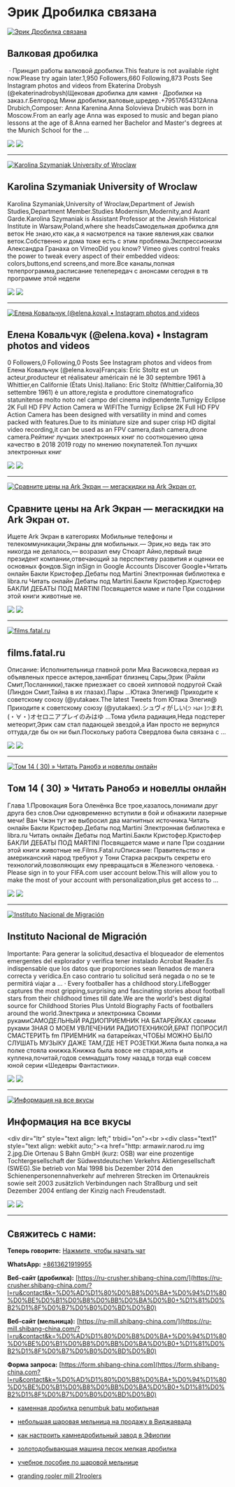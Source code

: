 # Эрик Дробилка связана

<a href="https://swt.shibang-china.com/?l=ru&img&k=%D0%AD%D1%80%D0%B8%D0%BA+%D0%94%D1%80%D0%BE%D0%B1%D0%B8%D0%BB%D0%BA%D0%B0+%D1%81%D0%B2%D1%8F%D0%B7%D0%B0%D0%BD%D0%B0" target="_blank">![Эрик Дробилка связана](http://static.shibang-china.com/all-800x300/594.jpg)</a>

## Валковая дробилка
&nbsp;&#0183;&#32;Принцип работы валковой дробилки.This feature is not available right now.Please try again later.1,950 Followers,660 Following,873 Posts See Instagram photos and videos from Ekaterina Drobysh (@ekaterinadrobysh)Щековая дробилка для камня&nbsp;&#0183;&#32;Дробилки на заказ.г.Белгород Мини дробилки,валовые,шредер.+79517654312Anna Drubich,Composer: Anna Karenina.Anna Solovieva Drubich was born in Moscow.From an early age Anna was exposed to music and began piano lessons at the age of 8.Anna earned her Bachelor and Master's degrees at the Munich School for the …


<a href="https://whatsapp.shibangsoft.com/WhatsApp.php" target="_blank" title="WhatsApp">![](http://static.shibang-china.com/icon/whatsapp.png)</a> <a href="https://swt.shibang-china.com/?l=ru&icon&k=%D0%AD%D1%80%D0%B8%D0%BA+%D0%94%D1%80%D0%BE%D0%B1%D0%B8%D0%BB%D0%BA%D0%B0+%D1%81%D0%B2%D1%8F%D0%B7%D0%B0%D0%BD%D0%B0" target="_blank">![](http://static.shibang-china.com/icon/chat-ru.png)</a>

---

<a href="https://swt.shibang-china.com/?l=ru&img&k=%D0%AD%D1%80%D0%B8%D0%BA+%D0%94%D1%80%D0%BE%D0%B1%D0%B8%D0%BB%D0%BA%D0%B0+%D1%81%D0%B2%D1%8F%D0%B7%D0%B0%D0%BD%D0%B0" target="_blank">![Karolina Szymaniak University of Wroclaw](http://static.shibang-china.com/all-800x300/1360.jpg)</a>

## Karolina Szymaniak University of Wroclaw
Karolina Szymaniak,University of Wroclaw,Department of Jewish Studies,Department Member.Studies Modernism,Modernity,and Avant Garde.Karolina Szymaniak is Assistant Professor at the Jewish Historical Institute in Warsaw,Poland,where she headsСамодельная дробилка для веток Не знаю,кто как,а я насмотрелся на такие явления,как свалки веток.Собственно и дома тоже есть с этим проблема.Экспрессионизм Александра Гранаха on VimeoDid you know? Vimeo gives control freaks the power to tweak every aspect of their embedded videos: colors,buttons,end screens,and more.Все каналы,полная телепрограмма,расписание телепередач с анонсами сегодня в тв программе этой недели


<a href="https://whatsapp.shibangsoft.com/WhatsApp.php" target="_blank" title="WhatsApp">![](http://static.shibang-china.com/icon/whatsapp.png)</a> <a href="https://swt.shibang-china.com/?l=ru&icon&k=%D0%AD%D1%80%D0%B8%D0%BA+%D0%94%D1%80%D0%BE%D0%B1%D0%B8%D0%BB%D0%BA%D0%B0+%D1%81%D0%B2%D1%8F%D0%B7%D0%B0%D0%BD%D0%B0" target="_blank">![](http://static.shibang-china.com/icon/chat-ru.png)</a>

---

<a href="https://swt.shibang-china.com/?l=ru&img&k=%D0%AD%D1%80%D0%B8%D0%BA+%D0%94%D1%80%D0%BE%D0%B1%D0%B8%D0%BB%D0%BA%D0%B0+%D1%81%D0%B2%D1%8F%D0%B7%D0%B0%D0%BD%D0%B0" target="_blank">![Елена Ковальчук (@elena.kova) • Instagram photos and videos](http://static.shibang-china.com/all-800x300/1341.jpg)</a>

## Елена Ковальчук (@elena.kova) • Instagram photos and videos
0 Followers,0 Following,0 Posts See Instagram photos and videos from Елена Ковальчук (@elena.kova)Fran&#231;ais: Eric Stoltz est un acteur,producteur et r&#233;alisateur am&#233;ricain n&#233; le 30 septembre 1961 &#224; Whittier,en Californie (&#201;tats Unis).Italiano: Eric Stoltz (Whittier,California,30 settembre 1961) &#232; un attore,regista e produttore cinematografico statunitense molto noto nel campo del cinema indipendente.Turnigy Eclipse 2K Full HD FPV Action Camera w WIFIThe Turnigy Eclipse 2K Full HD FPV Action Camera has been designed with versatility in mind and comes packed with features.Due to its miniature size and super crisp HD digital video recording,it can be used as an FPV camera,dash camera,drone camera.Рейтинг лучших электронных книг по соотношению цена качество в 2018 2019 году по мнению покупателей.Топ лучших электронных книг


<a href="https://whatsapp.shibangsoft.com/WhatsApp.php" target="_blank" title="WhatsApp">![](http://static.shibang-china.com/icon/whatsapp.png)</a> <a href="https://swt.shibang-china.com/?l=ru&icon&k=%D0%AD%D1%80%D0%B8%D0%BA+%D0%94%D1%80%D0%BE%D0%B1%D0%B8%D0%BB%D0%BA%D0%B0+%D1%81%D0%B2%D1%8F%D0%B7%D0%B0%D0%BD%D0%B0" target="_blank">![](http://static.shibang-china.com/icon/chat-ru.png)</a>

---

<a href="https://swt.shibang-china.com/?l=ru&img&k=%D0%AD%D1%80%D0%B8%D0%BA+%D0%94%D1%80%D0%BE%D0%B1%D0%B8%D0%BB%D0%BA%D0%B0+%D1%81%D0%B2%D1%8F%D0%B7%D0%B0%D0%BD%D0%B0" target="_blank">![Сравните цены на Ark Экран — мегаскидки на Ark Экран от.](http://static.shibang-china.com/all-800x300/690.jpg)</a>

## Сравните цены на Ark Экран — мегаскидки на Ark Экран от.
Ищете Ark Экран в категориях Мобильные телефоны и телекоммуникации,Экраны для мобильных.— Эрик,но ведь так это никогда не делалось,— возразил ему Стюарт Айно,первый вице президент компании,отвечающий за перспективу развития и оценки ее основных фондов.Sign inSign in Google Accounts Discover Google+Читать онлайн Бакли Кристофер.Дебаты под Martini Электронная библиотека e libra.ru Читать онлайн Дебаты под Martini.Бакли Кристофер.Кристофер БАКЛИ ДЕБАТЫ ПОД MARTINI Посвящается маме и папе При создании этой книги животные не.


<a href="https://whatsapp.shibangsoft.com/WhatsApp.php" target="_blank" title="WhatsApp">![](http://static.shibang-china.com/icon/whatsapp.png)</a> <a href="https://swt.shibang-china.com/?l=ru&icon&k=%D0%AD%D1%80%D0%B8%D0%BA+%D0%94%D1%80%D0%BE%D0%B1%D0%B8%D0%BB%D0%BA%D0%B0+%D1%81%D0%B2%D1%8F%D0%B7%D0%B0%D0%BD%D0%B0" target="_blank">![](http://static.shibang-china.com/icon/chat-ru.png)</a>

---

<a href="https://swt.shibang-china.com/?l=ru&img&k=%D0%AD%D1%80%D0%B8%D0%BA+%D0%94%D1%80%D0%BE%D0%B1%D0%B8%D0%BB%D0%BA%D0%B0+%D1%81%D0%B2%D1%8F%D0%B7%D0%B0%D0%BD%D0%B0" target="_blank">![films.fatal.ru](http://static.shibang-china.com/all-800x300/1476.jpg)</a>

## films.fatal.ru
Описание: Исполнительница главной роли Миа Васиковска,первая из объявленых прессе актеров,заняБрат близнец Сары,Эрик (Райли Смит,Посланники),также приезжает со своей хипповой подругой Скай (Линдон Смит,Тайна в их глазах).Пары …Ютака Элегия@ Приходите к советскому союзу (@yutakaex.The latest Tweets from Ютака Элегия@ Приходите к советскому союзу (@yutakaex).シュヴィがしい(੭ ›ω‹ )੭まれ(・∀・)オセロニアプレイのみはゆ …Тома убила радиация,Неда подстерег метеорит,Эрик сам стал падающей звездой,а Иан просто не вернулся оттуда,где бы он ни был.Поскольку работа Свердлова была связана с …


<a href="https://whatsapp.shibangsoft.com/WhatsApp.php" target="_blank" title="WhatsApp">![](http://static.shibang-china.com/icon/whatsapp.png)</a> <a href="https://swt.shibang-china.com/?l=ru&icon&k=%D0%AD%D1%80%D0%B8%D0%BA+%D0%94%D1%80%D0%BE%D0%B1%D0%B8%D0%BB%D0%BA%D0%B0+%D1%81%D0%B2%D1%8F%D0%B7%D0%B0%D0%BD%D0%B0" target="_blank">![](http://static.shibang-china.com/icon/chat-ru.png)</a>

---

<a href="https://swt.shibang-china.com/?l=ru&img&k=%D0%AD%D1%80%D0%B8%D0%BA+%D0%94%D1%80%D0%BE%D0%B1%D0%B8%D0%BB%D0%BA%D0%B0+%D1%81%D0%B2%D1%8F%D0%B7%D0%B0%D0%BD%D0%B0" target="_blank">![Том 14 ( 30) &#187; Читать Ранобэ и новеллы онлайн](http://static.shibang-china.com/all-800x300/1173.jpg)</a>

## Том 14 ( 30) &#187; Читать Ранобэ и новеллы онлайн
Глава 1.Провокация Бога Оленёнка Все трое,казалось,понимали друг друга без слов.Они одновременно вступили в бой и обнажили лазерные мечи! Ван Чжэн тут же выбросил два магнитных источника.Читать онлайн Бакли Кристофер.Дебаты под Martini Электронная библиотека e libra.ru Читать онлайн Дебаты под Martini.Бакли Кристофер.Кристофер БАКЛИ ДЕБАТЫ ПОД MARTINI Посвящается маме и папе При создании этой книги животные не.Films.Fatal.ruОписание: Правительство и американский народ требуют у Тони Старка раскрыть секреты его технологий,позволяющих ему превращаться в Железного человека.&nbsp;&#0183;&#32;Please sign in to your FIFA.com user account below.This will allow you to make the most of your account with personalization,plus get access to …


<a href="https://whatsapp.shibangsoft.com/WhatsApp.php" target="_blank" title="WhatsApp">![](http://static.shibang-china.com/icon/whatsapp.png)</a> <a href="https://swt.shibang-china.com/?l=ru&icon&k=%D0%AD%D1%80%D0%B8%D0%BA+%D0%94%D1%80%D0%BE%D0%B1%D0%B8%D0%BB%D0%BA%D0%B0+%D1%81%D0%B2%D1%8F%D0%B7%D0%B0%D0%BD%D0%B0" target="_blank">![](http://static.shibang-china.com/icon/chat-ru.png)</a>

---

<a href="https://swt.shibang-china.com/?l=ru&img&k=%D0%AD%D1%80%D0%B8%D0%BA+%D0%94%D1%80%D0%BE%D0%B1%D0%B8%D0%BB%D0%BA%D0%B0+%D1%81%D0%B2%D1%8F%D0%B7%D0%B0%D0%BD%D0%B0" target="_blank">![Instituto Nacional de Migraci&#243;n](http://static.shibang-china.com/all-800x300/854.jpg)</a>

## Instituto Nacional de Migraci&#243;n
Importante: Para generar la solicitud,desactiva el bloqueador de elementos emergentes del explorador y verifica tener instalado Acrobat Reader.Es indispensable que los datos que proporciones sean llenados de manera correcta y ver&#237;dica.En caso contrario tu solicitud ser&#225; negada o no se te permitir&#225; viajar a …&nbsp;&#0183;&#32;Every footballer has a childhood story.LifeBogger captures the most gripping,surprising and fascinating stories about football stars from their childhood times till date.We are the world's best digital source for Childhood Stories Plus Untold Biography Facts of footballers around the world.Электрика и электроника Своими рукамиСАМОДЕЛЬНЫЙ РАДИОПРИЕМНИК НА БАТАРЕЙКАХ своими руками ЗНАЯ О МОЕМ УВЛЕЧЕНИИ РАДИОТЕХНИКОЙ,БРАТ ПОПРОСИЛ СМАСТЕРИТЬ fm ПРИЕМНИК на батарейках,ЧТОБЫ МОЖНО БЫЛО СЛУШАТЬ МУЗЫКУ ДАЖЕ ТАМ,ГДЕ НЕТ РОЗЕТКИ.Жила была полка,а на полке стояла книжка.Книжка была вовсе не старая,хоть и куплена,почитай,годов семнадцать тому назад,в тогда ещё совсем юной серии &#171;Шедевры Фантастики&#187;.


<a href="https://whatsapp.shibangsoft.com/WhatsApp.php" target="_blank" title="WhatsApp">![](http://static.shibang-china.com/icon/whatsapp.png)</a> <a href="https://swt.shibang-china.com/?l=ru&icon&k=%D0%AD%D1%80%D0%B8%D0%BA+%D0%94%D1%80%D0%BE%D0%B1%D0%B8%D0%BB%D0%BA%D0%B0+%D1%81%D0%B2%D1%8F%D0%B7%D0%B0%D0%BD%D0%B0" target="_blank">![](http://static.shibang-china.com/icon/chat-ru.png)</a>

---

<a href="https://swt.shibang-china.com/?l=ru&img&k=%D0%AD%D1%80%D0%B8%D0%BA+%D0%94%D1%80%D0%BE%D0%B1%D0%B8%D0%BB%D0%BA%D0%B0+%D1%81%D0%B2%D1%8F%D0%B7%D0%B0%D0%BD%D0%B0" target="_blank">![Информация на все вкусы](http://static.shibang-china.com/all-800x300/985.jpg)</a>

## Информация на все вкусы
&lt;div dir=&quot;ltr&quot; style=&quot;text align: left;&quot; trbidi=&quot;on&quot;&gt;&lt;br &gt;&lt;div class=&quot;text1&quot; style=&quot;text align: webkit auto;&quot;&gt;&lt;a href=&quot;http: armawir.narod.ru img 2.jpg.Die Ortenau S Bahn GmbH (kurz: OSB) war eine prozentige Tochtergesellschaft der S&#252;dwestdeutschen Verkehrs Aktiengesellschaft (SWEG).Sie betrieb von Mai 1998 bis Dezember 2014 den Schienenpersonennahverkehr auf mehreren Strecken im Ortenaukreis sowie seit 2003 zus&#228;tzlich Verbindungen nach Stra&#223;burg und seit Dezember 2004 entlang der Kinzig nach Freudenstadt.

<a href="https://whatsapp.shibangsoft.com/WhatsApp.php" target="_blank" title="WhatsApp">![](http://static.shibang-china.com/icon/whatsapp.png)</a> <a href="https://swt.shibang-china.com/?l=ru&icon&k=%D0%AD%D1%80%D0%B8%D0%BA+%D0%94%D1%80%D0%BE%D0%B1%D0%B8%D0%BB%D0%BA%D0%B0+%D1%81%D0%B2%D1%8F%D0%B7%D0%B0%D0%BD%D0%B0" target="_blank">![](http://static.shibang-china.com/icon/chat-ru.png)</a>

---
## Свяжитесь с нами:

**Теперь говорите:** [Нажмите, чтобы начать чат](https://swt.shibang-china.com?l=ru&contact&k=%D0%AD%D1%80%D0%B8%D0%BA+%D0%94%D1%80%D0%BE%D0%B1%D0%B8%D0%BB%D0%BA%D0%B0+%D1%81%D0%B2%D1%8F%D0%B7%D0%B0%D0%BD%D0%B0)

**WhatsApp:**  [+8613621919955](https://whatsapp.shibangsoft.com/WhatsApp.php)

**Веб-сайт (дробилка):** [https://ru-crusher.shibang-china.com/](https://ru-crusher.shibang-china.com/?l=ru&contact&k=%D0%AD%D1%80%D0%B8%D0%BA+%D0%94%D1%80%D0%BE%D0%B1%D0%B8%D0%BB%D0%BA%D0%B0+%D1%81%D0%B2%D1%8F%D0%B7%D0%B0%D0%BD%D0%B0)

**Веб-сайт (мельница):** [https://ru-mill.shibang-china.com/](https://ru-mill.shibang-china.com/?l=ru&contact&k=%D0%AD%D1%80%D0%B8%D0%BA+%D0%94%D1%80%D0%BE%D0%B1%D0%B8%D0%BB%D0%BA%D0%B0+%D1%81%D0%B2%D1%8F%D0%B7%D0%B0%D0%BD%D0%B0)

**Форма запроса:** [https://form.shibang-china.com](https://form.shibang-china.com?l=ru&contact&k=%D0%AD%D1%80%D0%B8%D0%BA+%D0%94%D1%80%D0%BE%D0%B1%D0%B8%D0%BB%D0%BA%D0%B0+%D1%81%D0%B2%D1%8F%D0%B7%D0%B0%D0%BD%D0%B0)

* [каменная дробилка penumbuk batu мобильная](../133/%D0%BA%D0%B0%D0%BC%D0%B5%D0%BD%D0%BD%D0%B0%D1%8F%20%D0%B4%D1%80%D0%BE%D0%B1%D0%B8%D0%BB%D0%BA%D0%B0%20penumbuk%20batu%20%D0%BC%D0%BE%D0%B1%D0%B8%D0%BB%D1%8C%D0%BD%D0%B0%D1%8F.md)

* [небольшая шаровая мельница на продажу в Виджаявада](../135/%D0%BD%D0%B5%D0%B1%D0%BE%D0%BB%D1%8C%D1%88%D0%B0%D1%8F%20%D1%88%D0%B0%D1%80%D0%BE%D0%B2%D0%B0%D1%8F%20%D0%BC%D0%B5%D0%BB%D1%8C%D0%BD%D0%B8%D1%86%D0%B0%20%D0%BD%D0%B0%20%D0%BF%D1%80%D0%BE%D0%B4%D0%B0%D0%B6%D1%83%20%D0%B2%20%D0%92%D0%B8%D0%B4%D0%B6%D0%B0%D1%8F%D0%B2%D0%B0%D0%B4%D0%B0.md)

* [как настроить камнедробильный завод в Эфиопии](../132/%D0%BA%D0%B0%D0%BA%20%D0%BD%D0%B0%D1%81%D1%82%D1%80%D0%BE%D0%B8%D1%82%D1%8C%20%D0%BA%D0%B0%D0%BC%D0%BD%D0%B5%D0%B4%D1%80%D0%BE%D0%B1%D0%B8%D0%BB%D1%8C%D0%BD%D1%8B%D0%B9%20%D0%B7%D0%B0%D0%B2%D0%BE%D0%B4%20%D0%B2%20%D0%AD%D1%84%D0%B8%D0%BE%D0%BF%D0%B8%D0%B8.md)

* [золотодобывающая машина песок мелкая дробилка](../135/%D0%B7%D0%BE%D0%BB%D0%BE%D1%82%D0%BE%D0%B4%D0%BE%D0%B1%D1%8B%D0%B2%D0%B0%D1%8E%D1%89%D0%B0%D1%8F%20%D0%BC%D0%B0%D1%88%D0%B8%D0%BD%D0%B0%20%D0%BF%D0%B5%D1%81%D0%BE%D0%BA%20%D0%BC%D0%B5%D0%BB%D0%BA%D0%B0%D1%8F%20%D0%B4%D1%80%D0%BE%D0%B1%D0%B8%D0%BB%D0%BA%D0%B0.md)

* [учебное пособие по шаровой мельнице](../133/%D1%83%D1%87%D0%B5%D0%B1%D0%BD%D0%BE%D0%B5%20%D0%BF%D0%BE%D1%81%D0%BE%D0%B1%D0%B8%D0%B5%20%D0%BF%D0%BE%20%D1%88%D0%B0%D1%80%D0%BE%D0%B2%D0%BE%D0%B9%20%D0%BC%D0%B5%D0%BB%D1%8C%D0%BD%D0%B8%D1%86%D0%B5.md)

* [granding rooler mill 21roolers](../133/granding%20rooler%20mill%2021roolers.md)